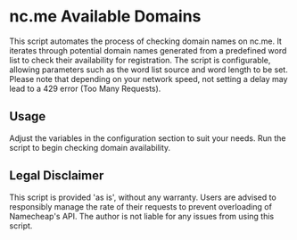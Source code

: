 # nc.me Available Domains 

This script automates the process of checking domain names on nc.me. It iterates through potential domain names generated from a predefined word list to check their availability for registration. The script is configurable, allowing parameters such as the word list source and word length to be set. Please note that depending on your network speed, not setting a delay may lead to a 429 error (Too Many Requests).

## Usage

Adjust the variables in the configuration section to suit your needs. Run the script to begin checking domain availability.

## Legal Disclaimer

This script is provided 'as is', without any warranty. Users are advised to responsibly manage the rate of their requests to prevent overloading of Namecheap's API. The author is not liable for any issues from using this script.
